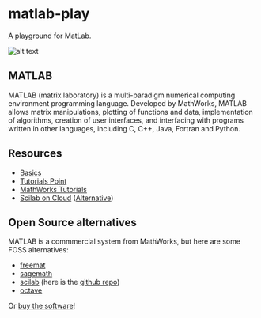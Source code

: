 # matlab-play

A playground for MatLab.

![alt text][matlab-logo]

## MATLAB

MATLAB (matrix laboratory) is a multi-paradigm numerical computing environment programming language. Developed by MathWorks, MATLAB allows matrix manipulations, plotting of functions and data, implementation of algorithms, creation of user interfaces, and interfacing with programs written in other languages, including C, C++, Java, Fortran and Python.

## Resources

* [Basics][basics]
* [Tutorials Point][tutorials-point]
* [MathWorks Tutorials][mathworks-tutorials]
* [Scilab on Cloud][scilab-cloud] ([Alternative][scilab-hotcalcul])

## Open Source alternatives

MATLAB is a commmercial system from MathWorks, but here are some FOSS alternatives:

* [freemat][freemat]
* [sagemath][sagemath]
* [scilab][scilab] (here is the [github repo][scilab-github])
* [octave][octave]

Or [buy the software][buy]!

[matlab-logo]: http://ingcivilocpvb.files.wordpress.com/2010/11/matlab.jpg "MATLAB"
[basics]: http://www.math.utah.edu/~eyre/computing/matlab-intro/
[tutorials-point]: http://www.tutorialspoint.com/matlab/index.htm
[mathworks-tutorials]: https://www.mathworks.com/academia/student_center/tutorials/
[freemat]: http://freemat.sourceforge.net/
[sagemath]: http://www.sagemath.org/
[scilab]: http://www.scilab.org/
[scilab-cloud]: http://cloud.scilab.in/
[scilab-hotcalcul]: http://hotcalcul.com/on-line-calculator/scilab
[scilab-github]: https://github.com/opencollab/scilab
[octave]: http://www.gnu.org/software/octave/
[buy]: https://www.mathworks.com/academia/student_version/
